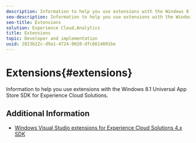 ```yaml
---
description: Information to help you use extensions with the Windows 8.1 Universal App Store SDK for Experience Cloud Solutions.
seo-description: Information to help you use extensions with the Windows 8.1 Universal App Store SDK for Experience Cloud Solutions.
seo-title: Extensions
solution: Experience Cloud,Analytics
title: Extensions
topic: Developer and implementation
uuid: 2823b22c-d9a1-4724-9020-dfc6614691be
---
```


# Extensions{#extensions}

Information to help you use extensions with the Windows 8.1 Universal App Store SDK for Experience Cloud Solutions.

## Additional Information

+ [Windows Visual Studio extensions for Experience Cloud Solutions 4.x SDK](/help/windows-appstore/extensions/win-vse-4x.md)
